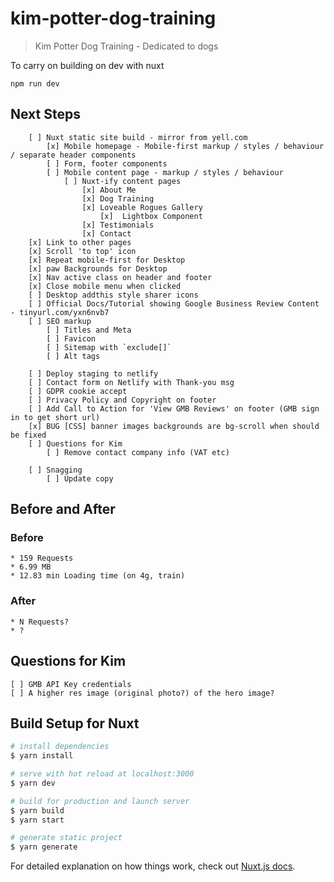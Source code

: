 # kim-potter-dog-training

> Kim Potter Dog Training - Dedicated to dogs

To carry on building on dev with nuxt

    npm run dev

## Next Steps

```
    [ ] Nuxt static site build - mirror from yell.com
        [x] Mobile homepage - Mobile-first markup / styles / behaviour / separate header components
        [ ] Form, footer components
        [ ] Mobile content page - markup / styles / behaviour
            [ ] Nuxt-ify content pages
                [x] About Me
                [x] Dog Training
                [x] Loveable Rogues Gallery
                    [x]  Lightbox Component
                [x] Testimonials
                [x] Contact
    [x] Link to other pages
    [x] Scroll 'to top' icon
    [x] Repeat mobile-first for Desktop
    [x] paw Backgrounds for Desktop
    [x] Nav active class on header and footer
    [x] Close mobile menu when clicked
    [ ] Desktop addthis style sharer icons
    [ ] Official Docs/Tutorial showing Google Business Review Content - tinyurl.com/yxn6nvb7
    [ ] SEO markup
        [ ] Titles and Meta 
        [ ] Favicon
        [ ] Sitemap with `exclude[]`
        [ ] Alt tags

    [ ] Deploy staging to netlify
    [ ] Contact form on Netlify with Thank-you msg
    [ ] GDPR cookie accept
    [ ] Privacy Policy and Copyright on footer
    [ ] Add Call to Action for 'View GMB Reviews' on footer (GMB sign in to get short url)
    [x] BUG [CSS] banner images backgrounds are bg-scroll when should be fixed
    [ ] Questions for Kim
        [ ] Remove contact company info (VAT etc)

    [ ] Snagging
        [ ] Update copy
```
## Before and After

### Before
    * 159 Requests
    * 6.99 MB
    * 12.83 min Loading time (on 4g, train)

### After
    * N Requests?
    * ?

## Questions for Kim
```
[ ] GMB API Key credentials
[ ] A higher res image (original photo?) of the hero image?
```

## Build Setup for Nuxt

``` bash
# install dependencies
$ yarn install

# serve with hot reload at localhost:3000
$ yarn dev

# build for production and launch server
$ yarn build
$ yarn start

# generate static project
$ yarn generate
```

For detailed explanation on how things work, check out [Nuxt.js docs](https://nuxtjs.org).
